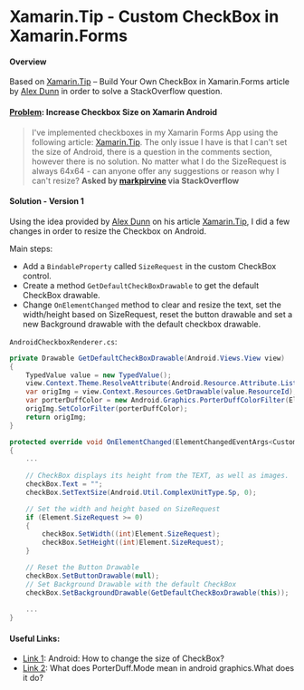 ﻿# Xamarin.Tip - Custom CheckBox in Xamarin.Forms


#### Overview
Based on [Xamarin.Tip] – Build Your Own CheckBox in Xamarin.Forms article by [Alex Dunn] in order to solve a StackOverflow question.


#### [Problem]: Increase Checkbox Size on Xamarin Android 
> I've implemented checkboxes in my Xamarin Forms App using the following article: [Xamarin.Tip].
> The only issue I have is that I can't set the size of Android, there is a question in the comments section, however there is no solution. 
> No matter what I do the SizeRequest is always 64x64 - can anyone offer any suggestions or reason why I can't resize?
> **Asked by [markpirvine] via StackOverflow**


#### Solution - Version 1
Using the idea provided by [Alex Dunn] on his article [Xamarin.Tip], I did a few changes in order to resize the Checkbox on Android.

Main steps:
- Add a `BindableProperty` called `SizeRequest` in the custom CheckBox control.
- Create a method `GetDefaultCheckBoxDrawable` to get the default CheckBox drawable.
- Change `OnElementChanged` method to clear and resize the text, set the width/height based on SizeRequest, reset the button drawable and set a new Background drawable with the default checkbox drawable.

`AndroidCheckboxRenderer.cs`:
```csharp
private Drawable GetDefaultCheckBoxDrawable(Android.Views.View view)
{
    TypedValue value = new TypedValue();
    view.Context.Theme.ResolveAttribute(Android.Resource.Attribute.ListChoiceIndicatorMultiple, value, true);
    var origImg = view.Context.Resources.GetDrawable(value.ResourceId);
    var porterDuffColor = new Android.Graphics.PorterDuffColorFilter(Element.CheckColor.ToAndroid(), Android.Graphics.PorterDuff.Mode.SrcIn);
    origImg.SetColorFilter(porterDuffColor);
    return origImg;
}

protected override void OnElementChanged(ElementChangedEventArgs<CustomCheckbox> e)
{
    ...
    
    // CheckBox displays its height from the TEXT, as well as images.
    checkBox.Text = "";
    checkBox.SetTextSize(Android.Util.ComplexUnitType.Sp, 0);

    // Set the width and height based on SizeRequest
    if (Element.SizeRequest >= 0)
    {
        checkBox.SetWidth((int)Element.SizeRequest);
        checkBox.SetHeight((int)Element.SizeRequest);
    }

    // Reset the Button Drawable
    checkBox.SetButtonDrawable(null);
    // Set Background Drawable with the default CheckBox
    checkBox.SetBackgroundDrawable(GetDefaultCheckBoxDrawable(this));
    
    ...
}
```


#### Useful Links:
- [Link 1]: Android: How to change the size of CheckBox?
- [Link 2]: What does PorterDuff.Mode mean in android graphics.What does it do?


[//]: #
   [Xamarin.Tip]: <https://alexdunn.org/2018/04/10/xamarin-tip-build-your-own-checkbox-in-xamarin-forms/>
   [Alex Dunn]: <https://github.com/SuavePirate>
   [Problem]: <https://stackoverflow.com/q/52256660/10341660>
   [markpirvine]: <https://stackoverflow.com/users/219689/markpirvine>
   [Link 1]: <http://qaru.site/questions/79052/android-how-to-change-checkbox-size>
   [Link 2]: <https://stackoverflow.com/a/25654603/10341660>

